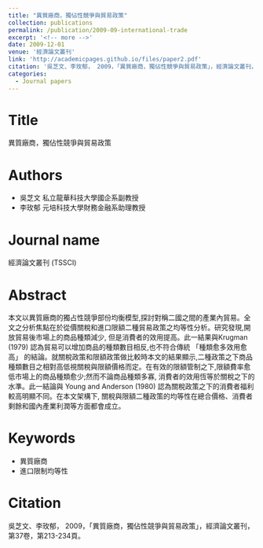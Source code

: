 ```yaml
---
title: "異質廠商，獨佔性競爭與貿易政策"
collection: publications
permalink: /publication/2009-09-international-trade
excerpt: '<!-- more -->'
date: 2009-12-01
venue: '經濟論文叢刊'
link: 'http://academicpages.github.io/files/paper2.pdf'
citation: '吳芝文、李玫郁， 2009，「異質廠商，獨佔性競爭與貿易政策」，經濟論文叢刊，第37卷，第213-234頁。'
categories:
  - Journal papers
---
```



# Title
異質廠商，獨佔性競爭與貿易政策

# Authors

- 吳芝文  私立龍華科技大學國企系副教授
- 李玫郁  元培科技大學財務金融系助理教授

<!-- more -->

# Journal name

經濟論文叢刊 (TSSCI)


# Abstract

本文以異質廠商的獨占性競爭部份均衡模型,探討對稱二國之間的產業內貿易。全文之分析焦點在於從價關稅和進口限額二種貿易政策之均等性分析。研究發現,開放貿易後市場上的商品種類減少, 但是消費者的效用提高。此一結果與Krugman (1979) 認為貿易可以增加商品的種類數目相反,也不符合傳統 「種類愈多效用愈高」 的結論。就關稅政策和限額政策做比較時本文的結果顯示,二種政策之下商品種類數目之相對高低視關稅與限額價格而定。在有效的限額管制之下,限額費率愈低市場上的商品種類愈少;然而不論商品種類多寡, 消費者的效用恆等於關稅之下的水準。此一結論與 Young and Anderson (1980) 認為關稅政策之下的消費者福利較高明顯不同。在本文架構下, 關稅與限額二種政策的均等性在總合價格、消費者剩餘和國內產業利潤等方面都會成立。

# Keywords

- 異質廠商
- 進口限制均等性

# Citation

吳芝文、李玫郁， 2009，「異質廠商，獨佔性競爭與貿易政策」，經濟論文叢刊，第37卷，第213-234頁。